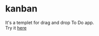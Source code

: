 # kanban
It's a templet for drag and drop To Do app.  
Try it [here](https://artemsam23.github.io/kanban)
